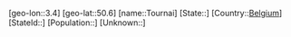 ﻿---
location: [50.6,3.4]
type: City
tags:
- geo/City


SpocWebEntityId: 34935
isDeleted: false
confidential: public

---
[geo-lon::3.4]
[geo-lat::50.6]
[name::Tournai]
[State::]
[Country::[Belgium](geo/Continent/Europe/Belgium.md)]
[StateId::]
[Population::]
[Unknown::]

